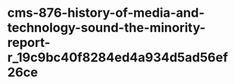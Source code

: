 # cms-876-history-of-media-and-technology-sound-the-minority-report-r_19c9bc40f8284ed4a934d5ad56ef26ce